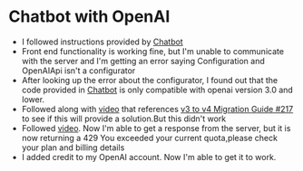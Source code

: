 # Chatbot with OpenAI
* I followed instructions provided by [Chatbot](https://www.freecodecamp.org/news/how-to-create-a-chatbot-with-the-chatgpt-api/)
* Front end functionality is working fine, but I'm unable to communicate with the server and I'm getting an error saying Configuration and OpenAIApi isn't a configurator
* After looking up the error about the configurator, I found out that the code provided in [Chatbot](https://www.freecodecamp.org/news/how-to-create-a-chatbot-with-the-chatgpt-api/) is only compatible with openai version 3.0 and lower.
* Followed along with [video](https://www.youtube.com/watch?v=bmaMQ4Ph6hU) that references [v3 to v4 Migration Guide #217](https://github.com/openai/openai-node/discussions/217) to see if this will provide a solution.But this didn't work
* Followed [video](https://youtu.be/clwoDeSn48c?si=Krm_Xeb2Ww1C5zn4). Now I'm able to get a response from the server, but it is now returning a 429 You exceeded your current quota,please check your plan and billing details
* I added credit to my OpenAI account. Now I'm able to get it to work.
